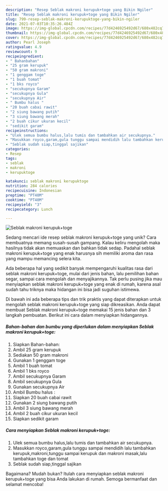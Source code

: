 ```yaml
---
description: "Resep Seblak makroni kerupuk+toge yang Bikin Ngiler"
title: "Resep Seblak makroni kerupuk+toge yang Bikin Ngiler"
slug: 799-resep-seblak-makroni-kerupuktoge-yang-bikin-ngiler
date: 2021-07-03T10:35:26.484Z
image: https://img-global.cpcdn.com/recipes/77d4246925492d67/680x482cq70/seblak-makroni-kerupuktoge-foto-resep-utama.jpg
thumbnail: https://img-global.cpcdn.com/recipes/77d4246925492d67/680x482cq70/seblak-makroni-kerupuktoge-foto-resep-utama.jpg
cover: https://img-global.cpcdn.com/recipes/77d4246925492d67/680x482cq70/seblak-makroni-kerupuktoge-foto-resep-utama.jpg
author: Pearl Joseph
ratingvalue: 4.9
reviewcount: 9
recipeingredient:
- " Bahanbahan"
- "25 gram kerupuk"
- "50 gram makroni"
- "1 genggam toge"
- "1 buah tomat"
- "1 bks royco"
- "secukupnya Garam"
- "secukupnya Gula"
- "secukupnya Air"
- " Bumbu halus "
- "20 buah cabai rawit"
- "2 siung bawang putih"
- "3 siung bawang merah"
- "2 buah cikur ukuran kecil"
- "sedikit garam"
recipeinstructions:
- "Ulek semua bumbu halus,lalu tumis dan tambahkan air secukupnya."
- "Masukkan royco,garam,gula tunggu sampai mendidih lalu tambahkan kerupuk,makroni,tunggu sampai kerupuk dan makroni masak,lalu tambahkan toge dan tomat"
- "Seblak sudah siap,tinggal sajikan"
categories:
- Resep
tags:
- seblak
- makroni
- kerupuktoge

katakunci: seblak makroni kerupuktoge 
nutrition: 284 calories
recipecuisine: Indonesian
preptime: "PT40M"
cooktime: "PT40M"
recipeyield: "3"
recipecategory: Lunch

---
```



![Seblak makroni kerupuk+toge](https://img-global.cpcdn.com/recipes/77d4246925492d67/680x482cq70/seblak-makroni-kerupuktoge-foto-resep-utama.jpg)

Sedang mencari ide resep seblak makroni kerupuk+toge yang unik? Cara membuatnya memang susah-susah gampang. Kalau keliru mengolah maka hasilnya tidak akan memuaskan dan bahkan tidak sedap. Padahal seblak makroni kerupuk+toge yang enak harusnya sih memiliki aroma dan rasa yang mampu memancing selera kita.

Ada beberapa hal yang sedikit banyak mempengaruhi kualitas rasa dari seblak makroni kerupuk+toge, mulai dari jenis bahan, lalu pemilihan bahan segar, sampai cara mengolah dan menyajikannya. Tak perlu pusing jika mau menyiapkan seblak makroni kerupuk+toge yang enak di rumah, karena asal sudah tahu triknya maka hidangan ini bisa jadi suguhan istimewa.




Di bawah ini ada beberapa tips dan trik praktis yang dapat diterapkan untuk mengolah seblak makroni kerupuk+toge yang siap dikreasikan. Anda dapat membuat Seblak makroni kerupuk+toge memakai 15 jenis bahan dan 3 langkah pembuatan. Berikut ini cara dalam menyiapkan hidangannya.

<!--inarticleads1-->

##### Bahan-bahan dan bumbu yang diperlukan dalam menyiapkan Seblak makroni kerupuk+toge:

1. Siapkan  Bahan-bahan:
1. Ambil 25 gram kerupuk
1. Sediakan 50 gram makroni
1. Gunakan 1 genggam toge
1. Ambil 1 buah tomat
1. Ambil 1 bks royco
1. Ambil secukupnya Garam
1. Ambil secukupnya Gula
1. Gunakan secukupnya Air
1. Ambil  Bumbu halus :
1. Siapkan 20 buah cabai rawit
1. Gunakan 2 siung bawang putih
1. Ambil 3 siung bawang merah
1. Ambil 2 buah cikur ukuran kecil
1. Siapkan sedikit garam




<!--inarticleads2-->

##### Cara menyiapkan Seblak makroni kerupuk+toge:

1. Ulek semua bumbu halus,lalu tumis dan tambahkan air secukupnya.
1. Masukkan royco,garam,gula tunggu sampai mendidih lalu tambahkan kerupuk,makroni,tunggu sampai kerupuk dan makroni masak,lalu tambahkan toge dan tomat
1. Seblak sudah siap,tinggal sajikan




Bagaimana? Mudah bukan? Itulah cara menyiapkan seblak makroni kerupuk+toge yang bisa Anda lakukan di rumah. Semoga bermanfaat dan selamat mencoba!
